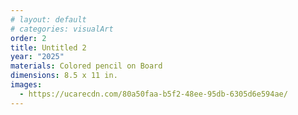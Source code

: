 ```yaml
---
# layout: default
# categories: visualArt
order: 2
title: Untitled 2
year: "2025"
materials: Colored pencil on Board
dimensions: 8.5 x 11 in.
images:
  - https://ucarecdn.com/80a50faa-b5f2-48ee-95db-6305d6e594ae/
---
```

